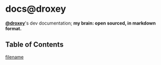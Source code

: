 <!-- DOCTOC SKIP -->

# docs@droxey

**[@droxey](https://droxey.com)**'s dev documentation; **my brain: open sourced, in markdown format.**

## Table of Contents

[filename](table-of-contents.md ':include')
